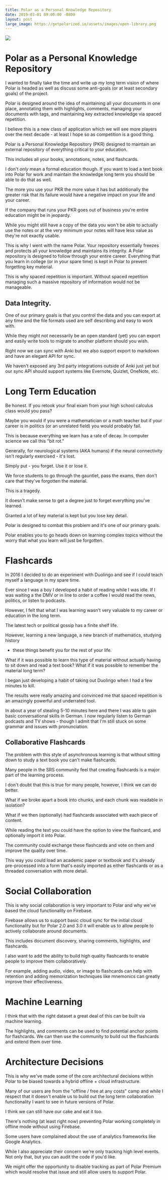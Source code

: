 ```yaml
---
title: Polar as a Personal Knowledge Repository  
date: 2019-03-01 09:00:00 -0800
layout: post
large_image: https://getpolarized.io/assets/images/open-library.png
---
```


<img class="img-fluid" src="https://getpolarized.io/assets/images/open-library.png">

# Polar as a Personal Knowledge Repository

I wanted to finally take the time and write up my long term vision of where
Polar is headed as well as discuss some anti-goals (or at least secondary goals)
of the project.

Polar is designed around the idea of maintaining all your documents in one
place, annotating them with highlights, comments, managing your documents with
tags, and maintaining key extracted knowledge via spaced repetition.

I believe this is a new class of application which we will see more players over
the next decade - at least I hope so as competition is a good thing.

Polar is a Personal Knowledge Repository (PKR) designed to maintain an external
repository of everything critical to your education.

This includes all your books, annotations, notes, and flashcards.

I don't *only* mean a formal education though.  If you want to load a text book 
into Polar for work and maintain the knowledge long term you should be able to 
do that as well. 

The more you use your PKR the more value it has but additionally the greater 
risk that its failure would have a negative impact on your life and your career.

If the company that runs your PKR goes out of business you're entire education
might be in jeopardy.

While you might still have a copy of the data you won't be able to actually 
use the notes or at the very minimum your notes will have less value as they're
not exactly usable.

This is why I went with the name Polar.  Your repository essentially freezes and
protects all your knowledge and maintains its integrity.  A Polar repository is
designed to follow through your entire career.  Everything that you learn in
college (or in your spare time) is kept in Polar to prevent forgetting key
material.

This is why spaced repetition is important.  Without spaced repetition managing
such a massive repository of information would not be manageable.

## Data Integrity.

One of our primary goals is that you control the data and you can export at 
any time and the file formats used are self describing and easy to work with.

While they might not necessarily be an open standard (yet) you can export 
and easily write tools to migrate to another platform should you wish.

Right now we can sync with Anki but we also support export to markdown and have
an elegant API for sync.  

We haven't exposed any 3rd party integrations outside of Anki just yet but 
our sync API should support systems like Evernote, Quizlet, OneNote, etc.

# Long Term Education

Be honest. If you retook your final exam from your high school calculus class
would you pass?

Maybe you would if you were a mathematician or a math teacher but if your career
is in politics (or an unrelated field) you would probably fail.

This is because everything we learn has a rate of decay.  In computer science
we call this "bit rot."

Generally, for neurological systems (AKA humans) if the neural connectivity 
isn't regularly exercised - it's lost.  

Simply put - you forget.  Use it or lose it.

We force students to go through the gauntlet, pass the exams, then don't care 
that they've forgotten the material.

This is a tragedy.

It doesn't make sense to get a degree just to forget everything you've learned.

Granted a lot of key material is kept but you lose key detail.

Polar is designed to combat this problem and it's one of our primary goals.

Polar enables you to go heads down on learning complex topics without the worry
that what you learn will just be forgotten.   

# Flashcards

In 2016 I decided to do an experiment with Duolingo and see if I could teach
myself a language in my spare time.

Ever since I was a boy I developed a habit of reading while I was idle.  If I
was waiting a the DMV or in line to order a coffee I would read the news,
politics, or listen to podcasts.

However, I felt that what I was learning wasn't very valuable to my career or 
education in the long term.
 
The latest tech or political gossip has a finite shelf life.

However, learning a new language, a new branch of mathematics, studying history 
- these things benefit you for the rest of your life. 

What if it was possible to learn this type of material without actually having 
to sit down and read a text book?  What if it was possible to remember the 
material long term?  

I began just developing a habit of taking out Duolingo when I had a few minutes
to kill.

The results were really amazing and convinced me that spaced repetition is an
amazingly powerful and underrated tool.

In about a year of stealing 5-10 minutes here and there I was able to gain 
basic conversational skills in German.  I now regularly listen to German 
podcasts and TV shows - though I admit that I'm still stuck on some grammar 
and issues with pronunciation.

## Collaborative Flashcards

The problem with this style of asynchronous learning is that without sitting
down to study a text book you can't make flashcards.

Many people in the SRS community feel that creating flashcards is a major part
of the learning process.

I don't doubt that this is true for many people, however, I think we can do 
better.

What if we broke apart a book into chunks, and each chunk was readable in isolation?

What if we then (optionally) had flashcards associated with each piece of
content.

While reading the text you could have the option to view the flashcard, and
optionally import it into Polar.
  
The community could exchange these flashcards and vote on them and improve the 
quality over time.

This way you could load an academic paper or textbook and it's already 
pre-processed into a form that's easily imported as either flashcards or as a
threaded conversation with more detail.   

# Social Collaboration

This is why social collaboration is very important to Polar and why we've based
the cloud functionality on Firebase.  

Firebase allows us to support basic cloud sync for the initial cloud
functionality but for Polar 2.0 and 3.0 it will enable us to allow people to
actively collaborate around documents.

This includes document discovery, sharing comments, highlights, and flashcards.

I also want to add the ability to build high quality flashcards to enable people
to improve them collaboratively.

For example, adding audio, video, or image to flashcards can help with retention
and adding memorization techniques like mnemonics can greatly improve their
effectiveness. 

# Machine Learning

I think that with the right dataset a great deal of this can be built via 
machine learning.  

The highlights, and comments can be used to find potential anchor points for 
flashcards.  We can then use the community to build out the flashcards and 
extend them over time.

# Architecture Decisions
   
This is why we've made some of the core architectural decisions within Polar to
be biased towards a hybrid offline + cloud infrastructure.

Many of our users are from the "offline / free at any costs" camp and while I
respect that it doesn't enable us to build out the long term collaboration
functionality I want to see in future versions of Polar.

I think we can still have our cake and eat it too.

There's nothing (at least right now) preventing Polar working completely in
offline mode without using Firebase.

Some users have complained about the use of analytics frameworks like Google
Analytics.

While I also appreciate their concern we're only tracking high level events. Not
only that, but you can audit the code if you'd like.

We might offer the opportunity to disable tracking as part of Polar Premium
which would resolve that issue and still allow users to support Polar.


